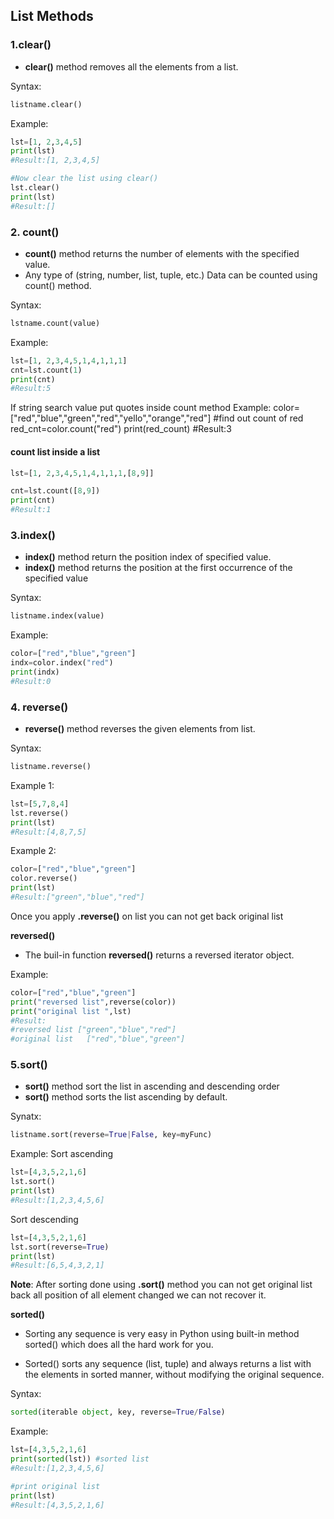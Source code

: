 ## List Methods

### 1.clear()
- **clear()** method removes all the elements from a list.

Syntax:
```python
listname.clear() 
```
Example:
```python
lst=[1, 2,3,4,5]
print(lst) 
#Result:[1, 2,3,4,5]

#Now clear the list using clear() 
lst.clear() 
print(lst) 
#Result:[]
```

### 2. count()
- **count()** method returns the number of elements with the specified value.
- Any type of  (string, number, list, tuple, etc.)  Data can be counted using count() method. 

Syntax:
```python
lstname.count(value) 
```
Example:
```python
lst=[1, 2,3,4,5,1,4,1,1,1]
cnt=lst.count(1)
print(cnt) 
#Result:5
```

If string search value put quotes inside count method
Example:
color=["red","blue","green","red","yello","orange","red"]
#find out count of red
red_cnt=color.count("red") 
print(red_count) 
#Result:3

#### count list inside a list
```python
lst=[1, 2,3,4,5,1,4,1,1,1,[8,9]]

cnt=lst.count([8,9])
print(cnt) 
#Result:1
```

### 3.index()

- **index()** method return the position index of specified value.
-  **index()** method returns the position at the first occurrence of the specified value

Syntax:
```python
listname.index(value) 
```
Example:
```python
color=["red","blue","green"]
indx=color.index("red")
print(indx) 
#Result:0
```

### 4. reverse()
- **reverse()** method reverses the given elements from list.

Syntax:
```python
listname.reverse() 
```

Example 1:
```python
lst=[5,7,8,4]
lst.reverse() 
print(lst) 
#Result:[4,8,7,5]
```

Example 2:
```python
color=["red","blue","green"]
color.reverse() 
print(lst) 
#Result:["green","blue","red"]
```
Once you apply **.reverse()** on list you can not get back original list

 **reversed()**
- The buil-in function **reversed()** returns a reversed iterator object.

Example:
```python
color=["red","blue","green"]
print("reversed list",reverse(color)) 
print("original list ",lst) 
#Result:
#reversed list ["green","blue","red"]
#original list   ["red","blue","green"]
```

### 5.sort()
- **sort()**  method sort the list in ascending and descending order
- **sort()** method sorts the list ascending by default.

Synatx:
```python
listname.sort(reverse=True|False, key=myFunc) 
```
Example:
Sort ascending
```python
lst=[4,3,5,2,1,6]
lst.sort() 
print(lst) 
#Result:[1,2,3,4,5,6]
```
Sort descending
```python
lst=[4,3,5,2,1,6]
lst.sort(reverse=True) 
print(lst) 
#Result:[6,5,4,3,2,1]
```
**Note**: After sorting done using **.sort()** method you can not get original list back all position of all element changed we can not recover it. 

**sorted()**
- Sorting any sequence is very easy in Python using built-in method sorted() which does all the hard work for you.

- Sorted() sorts any sequence (list, tuple) and always returns a list with the elements in sorted manner, without modifying the original sequence.

Syntax:
```python
sorted(iterable object, key, reverse=True/False)
```

Example:
```python
lst=[4,3,5,2,1,6]
print(sorted(lst)) #sorted list
#Result:[1,2,3,4,5,6]

#print original list
print(lst) 
#Result:[4,3,5,2,1,6]
```

